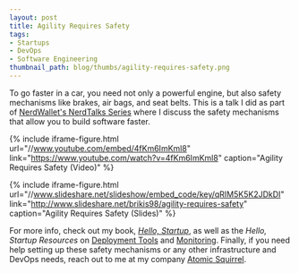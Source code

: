 ```yaml
---
layout: post
title: Agility Requires Safety
tags:
- Startups
- DevOps
- Software Engineering
thumbnail_path: blog/thumbs/agility-requires-safety.png
---
```


To go faster in a car, you need not only a powerful engine, but also safety
mechanisms like brakes, air bags, and seat belts. This is a talk I did as part of
[NerdWallet's NerdTalks Series](https://www.nerdwallet.com/blog/corporate-news/nerdwallets-speaker-series-nerdtalks/)
where I discuss the safety mechanisms that allow you to build software faster.

{% include iframe-figure.html url="//www.youtube.com/embed/4fKm6ImKml8" link="https://www.youtube.com/watch?v=4fKm6ImKml8" caption="Agility Requires Safety (Video)" %}

{% include iframe-figure.html url="//www.slideshare.net/slideshow/embed_code/key/qRIM5K5K2JDkDI" link="http://www.slideshare.net/brikis98/agility-requires-safety" caption="Agility Requires Safety (Slides)" %}

For more info, check out my book,
*[Hello, Startup](http://www.hello-startup.net/?ref=ybrikman-agility-requires-safety)*,
as well as the *Hello, Startup Resources* on
[Deployment Tools](http://www.hello-startup.net/resources/deployment/) and
[Monitoring](http://www.hello-startup.net/resources/monitoring/). Finally, if
you need help setting up these safety mechanisms or any other infrastructure
and DevOps needs, reach out to me at my company
[Atomic Squirrel](http://www.atomic-squirrel.net/?ref=ybrikman-agility-requires-safety).